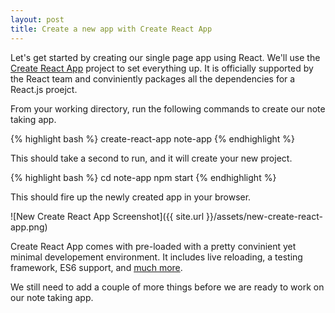 ```yaml
---
layout: post
title: Create a new app with Create React App
---
```


Let's get started by creating our single page app using React. We'll use the [Create React App](https://github.com/facebookincubator/create-react-app) project to set everything up. It is officially supported by the React team and conviniently packages all the dependencies for a React.js proejct.

From your working directory, run the following commands to create our note taking app.

{% highlight bash %}
create-react-app note-app
{% endhighlight %}

This should take a second to run, and it will create your new project.

{% highlight bash %}
cd note-app
npm start
{% endhighlight %}

This should fire up the newly created app in your browser.

![New Create React App Screenshot]({{ site.url }}/assets/new-create-react-app.png)

Create React App comes with pre-loaded with a pretty convinient yet minimal developement environment. It includes live reloading, a testing framework, ES6 support, and [much more](https://github.com/facebookincubator/create-react-app#why-use-this).

We still need to add a couple of more things before we are ready to work on our note taking app.
